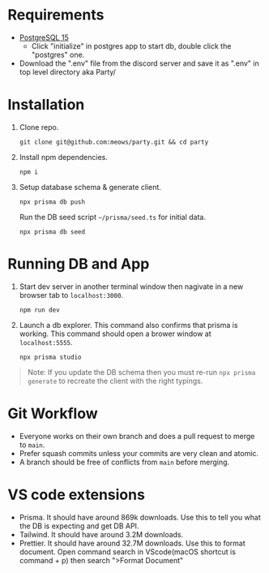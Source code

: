 # Requirements

- [PostgreSQL 15](https://postgresapp.com/downloads.html)
   - Click "initialize" in postgres app to start db, double click the "postgres" one.
- Download the ".env" file from the discord server and save it as ".env" in top level directory aka Party/

# Installation

1. Clone repo.

   ```
   git clone git@github.com:meows/party.git && cd party
   ```

2. Install npm dependencies.

   ```
   npm i
   ```

3. Setup database schema & generate client.
   ```
   npx prisma db push
   ```

   Run the DB seed script `~/prisma/seed.ts` for initial data.
   ```
   npx prisma db seed
   ```

# Running DB and App

1. Start dev server in another terminal window then nagivate in a new browser tab to `localhost:3000`.

   ```
   npm run dev
   ```

2. Launch a db explorer. This command also confirms that prisma is working. This command should open a brower window at `localhost:5555`.
   ```
   npx prisma studio
   ```

> Note: If you update the DB schema then you must re-run `npx prisma generate` to recreate the client with the right typings.

# Git Workflow

- Everyone works on their own branch and does a pull request to merge to `main`.
- Prefer squash commits unless your commits are very clean and atomic.
- A branch should be free of conflicts from `main` before merging.

# VS code extensions

- Prisma. It should have around 869k downloads. Use this to tell you what the DB is expecting and get DB API.
- Tailwind. It should have around 3.2M downloads.
- Prettier. It should have around 32.7M downloads. Use this to format document. Open command search in VScode(macOS shortcut is command + p) then search ">Format Document"